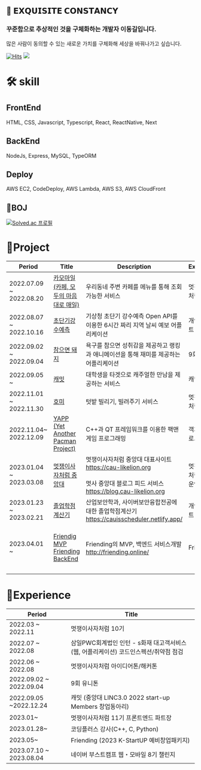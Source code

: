 ## 🚀 𝗘𝗫𝗤𝗨𝗜𝗦𝗜𝗧𝗘 𝗖𝗢𝗡𝗦𝗧𝗔𝗡𝗖𝗬

### 꾸준함으로 추상적인 것을 구체화하는 개발자 이동길입니다.

많은 사람이 동의할 수 있는 새로운 가치를 구체화해 세상을 바꿔나가고 싶습니다.

[![Hits](https://hits.seeyoufarm.com/api/count/incr/badge.svg?url=https%3A%2F%2Fgithub.com%2Fd0422%2Fhit-counter&count_bg=%23FF7F50&title_bg=%23555555&icon=soundcloud.svg&icon_color=%23FF7F50&title=d0422&edge_flat=false)](https://hits.seeyoufarm.com)
<a href="https://0422.tistory.com/"><img src="https://img.shields.io/badge/-Blog-coral?logo=Blogger&logoColor=white"/></a>

# 🛠️ skill

## FrontEnd

HTML, CSS, Javascript, Typescript, React, ReactNative, Next

## BackEnd

NodeJs, Express, MySQL, TypeORM

## Deploy

AWS EC2, CodeDeploy, AWS Lambda, AWS S3, AWS CloudFront

## 🐾BOJ

[![Solved.ac 프로필](http://mazassumnida.wtf/api/v2/generate_badge?boj=rlfehd2021)](https://solved.ac/rlfehd2021)

# 🚀Project

| Period                  | Title                                                                                                                                         | Description                                                                                                                              | Experience                  | Tech Stack                                                                      |
| ----------------------- | --------------------------------------------------------------------------------------------------------------------------------------------- | ---------------------------------------------------------------------------------------------------------------------------------------- | --------------------------- | ------------------------------------------------------------------------------- |
| 2022.07.09 ~ 2022.08.20 | [카모마일(카페, 모두의 마음대로 매일)](https://github.com/d0422/Chamomile)                                                                    | 우리동네 주변 카페를 메뉴를 통해 조회가능한 서비스                                                                                       | 멋쟁이사자처럼 10기         | React                                                                           |
| 2022.08.07 ~ 2022.10.16 | [초단기강수예측](https://github.com/d0422/Super-Short-Rain-Forecast/)                                                                         | 기상청 초단기 강수예측 Open API를 이용한 6시간 짜리 지역 날씨 예보 어플리케이션                                                          | 개인 프로젝트               | Typescript, React Native                                                        |
| 2022.09.02 ~ 2022.09.04 | [참으면 돼지 ](https://github.com/d0422/PatientPig)                                                                                           | 욕구를 참으면 성취감을 제공하고 랭킹과 애니메이션을 통해 재미를 제공하는 어플리케이션                                                    | 9회 유니톤                  | Typescript, React Native                                                        |
| 2022.09.05 ~            | [캐밋](https://github.com/Casual-Meet/CaMeet-Front)                                                                                           | 대학생을 타겟으로 캐주얼한 만남을 제공하는 서비스                                                                                        | 캐밋                        | React                                                                           |
| 2022.11.01 ~ 2022.11.30 | [호미](https://github.com/Hang-Jeong-Sal/Front-End)                                                                                           | 텃밭 빌리기, 빌려주기 서비스                                                                                                             | 멋쟁이사자처럼 10기         | Typescript, NextJS, Amazon EC2, S3                                              |
| 2022.11.04~ 2022.12.09  | [YAPP (Yet Another Pacman Project)](https://github.com/d0422/yapp)                                                                            | C++과 QT 프레임워크를 이용한 팩맨 게임 프로그래밍                                                                                        | 객체지향프로그래밍          | C++, QT                                                                         |
| 2023.01.04 ~ 2023.03.08 | [멋쟁이사자처럼 중앙대](https://github.com/cau-likelion-org/cau-likelion-next)                                                                | 멋쟁이사자처럼 중앙대 대표사이트 <br>https://cau-likelion.org <br/><br/>멋사 중앙대 블로그 피드 서비스<br> https://blog.cau-likelion.org | 멋쟁이 사자처럼 11기 운영진 | Typescript,NextJS, Amazon Lambda, S3, CloudFront                                |
| 2023.01.23 ~ 2023.02.21 | [졸업학점계산기](https://github.com/d0422/CAUIS-scheduler)                                                                                    | 산업보안학과, 사이버보안융합전공에 대한 졸업학점계산기 https://cauisscheduler.netlify.app/                                               | 개인프로젝트                | React, Typescript                                                               |
| 2023.04.01 ~            | [Friendig MVP ](https://github.com/friending-online/friending-mvp)<br>[Friending BackEnd](https://github.com/friending-online/friending-back) | Friending의 MVP, 백엔드 서비스개발 <br>http://friending.online/                                                                          | Friending                   | React, Typscript, Netlify<br><br> NodeJS, Express, TypeORM, EC2, S3, CodeDeploy |
|                         |

# 🚀Experience

| Period                  | Title                                                                                |
| ----------------------- | ------------------------------------------------------------------------------------ |
| 2022.03 ~ 2022.11       | 멋쟁이사자처럼 10기                                                                  |
| 2022.07 ~ 2022.08       | 삼일PWC회계법인 인턴 - s화재 대고객서비스(웹, 어플리케이션) 코드인스펙션/취약점 점검 |
| 2022.06 ~ 2022.08       | 멋쟁이사자처럼 아이디어톤/해커톤                                                     |
| 2022.09.02 ~ 2022.09.04 | 9회 유니톤                                                                           |
| 2022.09.05 ~2022.12.24  | 캐밋 (중앙대 LINC3.0 2022 start-up Members 창업동아리)                               |
| 2023.01~                | 멋쟁이사자처럼 11기 프론트엔드 파트장                                                |
| 2023.01.28~             | 코딩플러스 강사(C++, C, Python)                                                      |
| 2023.05~                | Friending (2023 K-StartUP 예비창업패키지)                                            |
| 2023.07.10 ~ 2023.08.04 | 네이버 부스트캠프 웹・모바일 8기 챌린지                                              |
